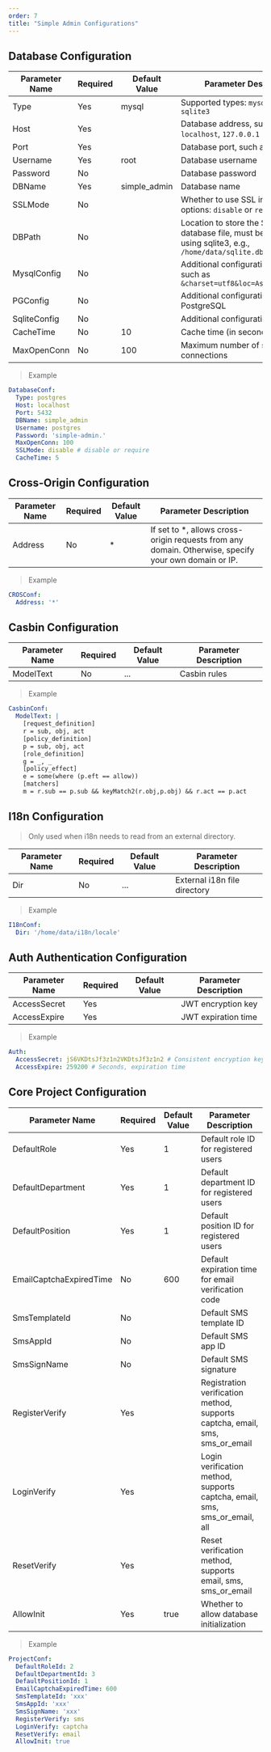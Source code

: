 ```yaml
---
order: 7
title: "Simple Admin Configurations"
---
```


## Database Configuration

| Parameter Name | Required | Default Value | Parameter Description                                                                                    |
| -------------- | -------- | ------------- | -------------------------------------------------------------------------------------------------------- |
| Type           | Yes      | mysql         | Supported types: `mysql, postgres, sqlite3`                                                              |
| Host           | Yes      |               | Database address, such as `localhost`, `127.0.0.1`                                                       |
| Port           | Yes      |               | Database port, such as `3306`                                                                            |
| Username       | Yes      | root          | Database username                                                                                        |
| Password       | No       |               | Database password                                                                                        |
| DBName         | Yes      | simple_admin  | Database name                                                                                            |
| SSLMode        | No       |               | Whether to use SSL in `postgresql`, options: `disable` or `require`                                      |
| DBPath         | No       |               | Location to store the Sqlite database file, must be set when using sqlite3, e.g., `/home/data/sqlite.db` |
| MysqlConfig    | No       |               | Additional configuration for MySQL, such as `&charset=utf8&loc=Asia%2fShanghai`                          |
| PGConfig       | No       |               | Additional configuration for PostgreSQL                                                                  |
| SqliteConfig   | No       |               | Additional configuration for Sqlite                                                                      |
| CacheTime      | No       | 10            | Cache time (in seconds)                                                                                  |
| MaxOpenConn    | No       | 100           | Maximum number of simultaneous connections                                                               |

> Example

```yaml
DatabaseConf:
  Type: postgres
  Host: localhost
  Port: 5432
  DBName: simple_admin
  Username: postgres
  Password: 'simple-admin.'
  MaxOpenConn: 100
  SSLMode: disable # disable or require
  CacheTime: 5
```

## Cross-Origin Configuration

| Parameter Name | Required | Default Value | Parameter Description                                                                                |
| -------------- | -------- | ------------- | ---------------------------------------------------------------------------------------------------- |
| Address        | No       | *             | If set to *, allows cross-origin requests from any domain. Otherwise, specify your own domain or IP. |

> Example

```yaml
CROSConf:
  Address: '*'
```

## Casbin Configuration

| Parameter Name | Required | Default Value | Parameter Description |
| -------------- | -------- | ------------- | --------------------- |
| ModelText      | No       | ...           | Casbin rules          |

> Example

```yaml
CasbinConf:
  ModelText: |
    [request_definition]
    r = sub, obj, act
    [policy_definition]
    p = sub, obj, act
    [role_definition]
    g = _, _
    [policy_effect]
    e = some(where (p.eft == allow))
    [matchers]
    m = r.sub == p.sub && keyMatch2(r.obj,p.obj) && r.act == p.act
```

## I18n Configuration

> Only used when i18n needs to read from an external directory.

| Parameter Name | Required | Default Value | Parameter Description        |
| -------------- | -------- | ------------- | ---------------------------- |
| Dir            | No       | ...           | External i18n file directory |

> Example

```yaml
I18nConf:
  Dir: '/home/data/i18n/locale'
```

## Auth Authentication Configuration

| Parameter Name | Required | Default Value | Parameter Description |
| -------------- | -------- | ------------- | --------------------- |
| AccessSecret   | Yes      |               | JWT encryption key    |
| AccessExpire   | Yes      |               | JWT expiration time   |

> Example

```yaml
Auth:
  AccessSecret: jS6VKDtsJf3z1n2VKDtsJf3z1n2 # Consistent encryption key for JWT across all APIs for successful decoding
  AccessExpire: 259200 # Seconds, expiration time
```

## Core Project Configuration

| Parameter Name          | Required | Default Value | Parameter Description                                                        |
| ----------------------- | -------- | ------------- | ---------------------------------------------------------------------------- |
| DefaultRole             | Yes      | 1             | Default role ID for registered users                                         |
| DefaultDepartment       | Yes      | 1             | Default department ID for registered users                                   |
| DefaultPosition         | Yes      | 1             | Default position ID for registered users                                     |
| EmailCaptchaExpiredTime | No       | 600           | Default expiration time for email verification code                          |
| SmsTemplateId           | No       |               | Default SMS template ID                                                      |
| SmsAppId                | No       |               | Default SMS app ID                                                           |
| SmsSignName             | No       |               | Default SMS signature                                                        |
| RegisterVerify          | Yes      |               | Registration verification method, supports captcha, email, sms, sms_or_email |
| LoginVerify             | Yes      |               | Login verification method, supports captcha, email, sms, sms_or_email, all   |
| ResetVerify             | Yes      |               | Reset verification method, supports email, sms, sms_or_email                 |
| AllowInit               | Yes      | true          | Whether to allow database initialization                                     |

> Example

```yaml 
ProjectConf:
  DefaultRoleId: 2
  DefaultDepartmentId: 3
  DefaultPositionId: 1
  EmailCaptchaExpiredTime: 600
  SmsTemplateId: 'xxx'
  SmsAppId: 'xxx'
  SmsSignName: 'xxx'
  RegisterVerify: sms
  LoginVerify: captcha
  ResetVerify: email
  AllowInit: true
```